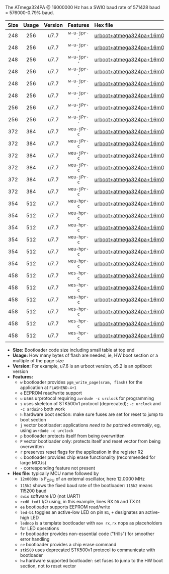 The ATmega324PA @ 16000000 Hz has a SWIO baud rate of 571428 baud = 576000-0.79% baud.

|Size|Usage|Version|Features|Hex file|
|:-:|:-:|:-:|:-:|:--|
|248|256|u7.7|`w-u-jpr--`|[urboot+atmega324pa+16m0000x++576k0_swio_rxd0_txd1_led+b0.hex](https://raw.githubusercontent.com/stefanrueger/urboot.hex/main/mcus/atmega324pa/external_oscillator/fcpu+16m0000_Hz/br++576k0_bps/urboot+atmega324pa+16m0000x++576k0_swio_rxd0_txd1_led+b0.hex)|
|248|256|u7.7|`w-u-jpr--`|[urboot+atmega324pa+16m0000x++576k0_swio_rxd0_txd1_led+b7.hex](https://raw.githubusercontent.com/stefanrueger/urboot.hex/main/mcus/atmega324pa/external_oscillator/fcpu+16m0000_Hz/br++576k0_bps/urboot+atmega324pa+16m0000x++576k0_swio_rxd0_txd1_led+b7.hex)|
|248|256|u7.7|`w-u-jpr--`|[urboot+atmega324pa+16m0000x++576k0_swio_rxd0_txd1_lednop.hex](https://raw.githubusercontent.com/stefanrueger/urboot.hex/main/mcus/atmega324pa/external_oscillator/fcpu+16m0000_Hz/br++576k0_bps/urboot+atmega324pa+16m0000x++576k0_swio_rxd0_txd1_lednop.hex)|
|248|256|u7.7|`w-u-jpr--`|[urboot+atmega324pa+16m0000x++576k0_swio_rxd2_txd3_led+b0.hex](https://raw.githubusercontent.com/stefanrueger/urboot.hex/main/mcus/atmega324pa/external_oscillator/fcpu+16m0000_Hz/br++576k0_bps/urboot+atmega324pa+16m0000x++576k0_swio_rxd2_txd3_led+b0.hex)|
|248|256|u7.7|`w-u-jpr--`|[urboot+atmega324pa+16m0000x++576k0_swio_rxd2_txd3_led+b7.hex](https://raw.githubusercontent.com/stefanrueger/urboot.hex/main/mcus/atmega324pa/external_oscillator/fcpu+16m0000_Hz/br++576k0_bps/urboot+atmega324pa+16m0000x++576k0_swio_rxd2_txd3_led+b7.hex)|
|248|256|u7.7|`w-u-jpr--`|[urboot+atmega324pa+16m0000x++576k0_swio_rxd2_txd3_lednop.hex](https://raw.githubusercontent.com/stefanrueger/urboot.hex/main/mcus/atmega324pa/external_oscillator/fcpu+16m0000_Hz/br++576k0_bps/urboot+atmega324pa+16m0000x++576k0_swio_rxd2_txd3_lednop.hex)|
|256|256|u7.7|`w-u-jPr--`|[urboot+atmega324pa+16m0000x++576k0_swio_rxd0_txd1.hex](https://raw.githubusercontent.com/stefanrueger/urboot.hex/main/mcus/atmega324pa/external_oscillator/fcpu+16m0000_Hz/br++576k0_bps/urboot+atmega324pa+16m0000x++576k0_swio_rxd0_txd1.hex)|
|256|256|u7.7|`w-u-jPr--`|[urboot+atmega324pa+16m0000x++576k0_swio_rxd2_txd3.hex](https://raw.githubusercontent.com/stefanrueger/urboot.hex/main/mcus/atmega324pa/external_oscillator/fcpu+16m0000_Hz/br++576k0_bps/urboot+atmega324pa+16m0000x++576k0_swio_rxd2_txd3.hex)|
|372|384|u7.7|`weu-jPr-c`|[urboot+atmega324pa+16m0000x++576k0_swio_rxd0_txd1_ee_led+b0_fr_ce.hex](https://raw.githubusercontent.com/stefanrueger/urboot.hex/main/mcus/atmega324pa/external_oscillator/fcpu+16m0000_Hz/br++576k0_bps/urboot+atmega324pa+16m0000x++576k0_swio_rxd0_txd1_ee_led+b0_fr_ce.hex)|
|372|384|u7.7|`weu-jPr-c`|[urboot+atmega324pa+16m0000x++576k0_swio_rxd0_txd1_ee_led+b7_fr_ce.hex](https://raw.githubusercontent.com/stefanrueger/urboot.hex/main/mcus/atmega324pa/external_oscillator/fcpu+16m0000_Hz/br++576k0_bps/urboot+atmega324pa+16m0000x++576k0_swio_rxd0_txd1_ee_led+b7_fr_ce.hex)|
|372|384|u7.7|`weu-jPr-c`|[urboot+atmega324pa+16m0000x++576k0_swio_rxd0_txd1_ee_lednop_fr_ce.hex](https://raw.githubusercontent.com/stefanrueger/urboot.hex/main/mcus/atmega324pa/external_oscillator/fcpu+16m0000_Hz/br++576k0_bps/urboot+atmega324pa+16m0000x++576k0_swio_rxd0_txd1_ee_lednop_fr_ce.hex)|
|372|384|u7.7|`weu-jPr-c`|[urboot+atmega324pa+16m0000x++576k0_swio_rxd2_txd3_ee_led+b0_fr_ce.hex](https://raw.githubusercontent.com/stefanrueger/urboot.hex/main/mcus/atmega324pa/external_oscillator/fcpu+16m0000_Hz/br++576k0_bps/urboot+atmega324pa+16m0000x++576k0_swio_rxd2_txd3_ee_led+b0_fr_ce.hex)|
|372|384|u7.7|`weu-jPr-c`|[urboot+atmega324pa+16m0000x++576k0_swio_rxd2_txd3_ee_led+b7_fr_ce.hex](https://raw.githubusercontent.com/stefanrueger/urboot.hex/main/mcus/atmega324pa/external_oscillator/fcpu+16m0000_Hz/br++576k0_bps/urboot+atmega324pa+16m0000x++576k0_swio_rxd2_txd3_ee_led+b7_fr_ce.hex)|
|372|384|u7.7|`weu-jPr-c`|[urboot+atmega324pa+16m0000x++576k0_swio_rxd2_txd3_ee_lednop_fr_ce.hex](https://raw.githubusercontent.com/stefanrueger/urboot.hex/main/mcus/atmega324pa/external_oscillator/fcpu+16m0000_Hz/br++576k0_bps/urboot+atmega324pa+16m0000x++576k0_swio_rxd2_txd3_ee_lednop_fr_ce.hex)|
|354|512|u7.7|`weu-hpr-c`|[urboot+atmega324pa+16m0000x++576k0_swio_rxd0_txd1_ee_led+b0_fr_ce_hw.hex](https://raw.githubusercontent.com/stefanrueger/urboot.hex/main/mcus/atmega324pa/external_oscillator/fcpu+16m0000_Hz/br++576k0_bps/urboot+atmega324pa+16m0000x++576k0_swio_rxd0_txd1_ee_led+b0_fr_ce_hw.hex)|
|354|512|u7.7|`weu-hpr-c`|[urboot+atmega324pa+16m0000x++576k0_swio_rxd0_txd1_ee_led+b7_fr_ce_hw.hex](https://raw.githubusercontent.com/stefanrueger/urboot.hex/main/mcus/atmega324pa/external_oscillator/fcpu+16m0000_Hz/br++576k0_bps/urboot+atmega324pa+16m0000x++576k0_swio_rxd0_txd1_ee_led+b7_fr_ce_hw.hex)|
|354|512|u7.7|`weu-hpr-c`|[urboot+atmega324pa+16m0000x++576k0_swio_rxd0_txd1_ee_lednop_fr_ce_hw.hex](https://raw.githubusercontent.com/stefanrueger/urboot.hex/main/mcus/atmega324pa/external_oscillator/fcpu+16m0000_Hz/br++576k0_bps/urboot+atmega324pa+16m0000x++576k0_swio_rxd0_txd1_ee_lednop_fr_ce_hw.hex)|
|354|512|u7.7|`weu-hpr-c`|[urboot+atmega324pa+16m0000x++576k0_swio_rxd2_txd3_ee_led+b0_fr_ce_hw.hex](https://raw.githubusercontent.com/stefanrueger/urboot.hex/main/mcus/atmega324pa/external_oscillator/fcpu+16m0000_Hz/br++576k0_bps/urboot+atmega324pa+16m0000x++576k0_swio_rxd2_txd3_ee_led+b0_fr_ce_hw.hex)|
|354|512|u7.7|`weu-hpr-c`|[urboot+atmega324pa+16m0000x++576k0_swio_rxd2_txd3_ee_led+b7_fr_ce_hw.hex](https://raw.githubusercontent.com/stefanrueger/urboot.hex/main/mcus/atmega324pa/external_oscillator/fcpu+16m0000_Hz/br++576k0_bps/urboot+atmega324pa+16m0000x++576k0_swio_rxd2_txd3_ee_led+b7_fr_ce_hw.hex)|
|354|512|u7.7|`weu-hpr-c`|[urboot+atmega324pa+16m0000x++576k0_swio_rxd2_txd3_ee_lednop_fr_ce_hw.hex](https://raw.githubusercontent.com/stefanrueger/urboot.hex/main/mcus/atmega324pa/external_oscillator/fcpu+16m0000_Hz/br++576k0_bps/urboot+atmega324pa+16m0000x++576k0_swio_rxd2_txd3_ee_lednop_fr_ce_hw.hex)|
|458|512|u7.7|`wes-hpr-c`|[urboot+atmega324pa+16m0000x++576k0_swio_rxd0_txd1_ee_led+b0_fr_ce_stk500_hw.hex](https://raw.githubusercontent.com/stefanrueger/urboot.hex/main/mcus/atmega324pa/external_oscillator/fcpu+16m0000_Hz/br++576k0_bps/urboot+atmega324pa+16m0000x++576k0_swio_rxd0_txd1_ee_led+b0_fr_ce_stk500_hw.hex)|
|458|512|u7.7|`wes-hpr-c`|[urboot+atmega324pa+16m0000x++576k0_swio_rxd0_txd1_ee_led+b7_fr_ce_stk500_hw.hex](https://raw.githubusercontent.com/stefanrueger/urboot.hex/main/mcus/atmega324pa/external_oscillator/fcpu+16m0000_Hz/br++576k0_bps/urboot+atmega324pa+16m0000x++576k0_swio_rxd0_txd1_ee_led+b7_fr_ce_stk500_hw.hex)|
|458|512|u7.7|`wes-hpr-c`|[urboot+atmega324pa+16m0000x++576k0_swio_rxd0_txd1_ee_lednop_fr_ce_stk500_hw.hex](https://raw.githubusercontent.com/stefanrueger/urboot.hex/main/mcus/atmega324pa/external_oscillator/fcpu+16m0000_Hz/br++576k0_bps/urboot+atmega324pa+16m0000x++576k0_swio_rxd0_txd1_ee_lednop_fr_ce_stk500_hw.hex)|
|458|512|u7.7|`wes-hpr-c`|[urboot+atmega324pa+16m0000x++576k0_swio_rxd2_txd3_ee_led+b0_fr_ce_stk500_hw.hex](https://raw.githubusercontent.com/stefanrueger/urboot.hex/main/mcus/atmega324pa/external_oscillator/fcpu+16m0000_Hz/br++576k0_bps/urboot+atmega324pa+16m0000x++576k0_swio_rxd2_txd3_ee_led+b0_fr_ce_stk500_hw.hex)|
|458|512|u7.7|`wes-hpr-c`|[urboot+atmega324pa+16m0000x++576k0_swio_rxd2_txd3_ee_led+b7_fr_ce_stk500_hw.hex](https://raw.githubusercontent.com/stefanrueger/urboot.hex/main/mcus/atmega324pa/external_oscillator/fcpu+16m0000_Hz/br++576k0_bps/urboot+atmega324pa+16m0000x++576k0_swio_rxd2_txd3_ee_led+b7_fr_ce_stk500_hw.hex)|
|458|512|u7.7|`wes-hpr-c`|[urboot+atmega324pa+16m0000x++576k0_swio_rxd2_txd3_ee_lednop_fr_ce_stk500_hw.hex](https://raw.githubusercontent.com/stefanrueger/urboot.hex/main/mcus/atmega324pa/external_oscillator/fcpu+16m0000_Hz/br++576k0_bps/urboot+atmega324pa+16m0000x++576k0_swio_rxd2_txd3_ee_lednop_fr_ce_stk500_hw.hex)|

- **Size:** Bootloader code size including small table at top end
- **Usage:** How many bytes of flash are needed, ie, HW boot section or a multiple of the page size
- **Version:** For example, u7.6 is an urboot version, o5.2 is an optiboot version
- **Features:**
  + `w` bootloader provides `pgm_write_page(sram, flash)` for the application at `FLASHEND-4+1`
  + `e` EEPROM read/write support
  + `u` uses urprotocol requiring `avrdude -c urclock` for programming
  + `s` uses skeleton of STK500v1 protocol (deprecated); `-c urclock` and `-c arduino` both work
  + `h` hardware boot section: make sure fuses are set for reset to jump to boot section
  + `j` vector bootloader: applications *need to be patched externally*, eg, using `avrdude -c urclock`
  + `p` bootloader protects itself from being overwritten
  + `P` vector bootloader only: protects itself and reset vector from being overwritten
  + `r` preserves reset flags for the application in the register R2
  + `c` bootloader provides chip erase functionality (recommended for large MCUs)
  + `-` corresponding feature not present
- **Hex file:** typically MCU name followed by
  + `12m0000x` is F<sub>CPU</sub> of an external oscillator, here 12.0000 MHz
  + `115k2` shows the fixed baud rate of the bootloader: `115k2` means 115200 baud
  + `swio` software I/O (not UART)
  + `rxd0 txd1` I/O using, in this example, lines RX `D0` and TX `D1`
  + `ee` bootloader supports EEPROM read/write
  + `led-b1` toggles an active-low LED on pin `B1`, `+` designates an active-high LED
  + `lednop` is a template bootloader with `mov rx,rx` nops as placeholders for LED operations
  + `fr` bootloader provides non-essential code ("frills") for smoother error handling
  + `ce` bootloader provides a chip erase command
  + `stk500` uses deprecated STK500v1 protocol to communicate with bootloader
  + `hw` hardware supported bootloader: set fuses to jump to the HW boot section, not to reset vector
